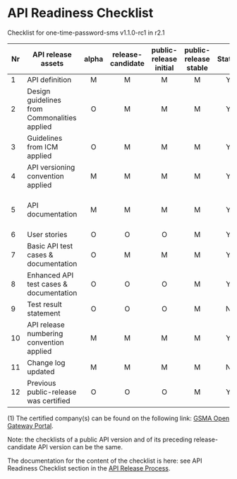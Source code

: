 # API Readiness Checklist

Checklist for one-time-password-sms v1.1.0-rc1 in r2.1

| Nr | API release assets  | alpha | release-candidate |  public-release<br>initial | public-release<br> stable | Status | Comments |
|----|----------------------------------------------|:-----:|:-----------------:|:-------:|:------:|:----:|:----:|
|  1 | API definition                               |   M   |         M         |    M    |    M   |   Y   | [link](/code/API_definitions/one-time-password-sms.yaml) |
|  2 | Design guidelines from Commonalities applied |   O   |         M         |    M    |    M   |  Y    |  [r2.2](https://github.com/camaraproject/Commonalities/releases/tag/r2.2)    |
|  3 | Guidelines from ICM applied                  |   O   |         M         |    M    |    M   |   Y   |  [r2.1](https://github.com/camaraproject/IdentityAndConsentManagement/releases/tag/r2.1)    |
|  4 | API versioning convention applied            |   M   |         M         |    M    |    M   |   Y   |  v1.1.0-rc1    |
|  5 | API documentation                            |   M   |         M         |    M    |    M   |   Y   | Embed documentation into API spec - [link](/code/API_definitions/one-time-password-sms.yaml)  |
|  6 | User stories                                 |   O   |         O         |    O    |    M   |   Y   | [link](/documentation/API_documentation/OTPValidationAPI_User_Story.md) |
|  7 | Basic API test cases & documentation         |   O   |         M         |    M    |    M   |   Y   | [link](code/Test_Definitions/one-time-password-sms.feature) |
|  8 | Enhanced API test cases & documentation      |   O   |         O         |    O    |    M   |   Y   |  [link](code/Test_Definitions/one-time-password-sms.feature) |
|  9 | Test result statement                        |   O   |         O         |    O    |    M   |   N   | Not available |
| 10 | API release numbering convention applied     |   M   |         M         |    M    |    M   |   Y   | r2.1    |
| 11 | Change log updated                           |   M   |         M         |    M    |    M   |   N   | [link](/CHANGELOG.md) |
| 12 | Previous public-release was certified        |   O   |         O         |    O    |    M   |   Y   | see (1)    |


(1) The certified company(s) can be found on the following link: [GSMA Open Gateway Portal](https://open-gateway.gsma.com/).

Note: the checklists of a public API version and of its preceding release-candidate API version can be the same.

The documentation for the content of the checklist is here: see API Readiness Checklist section in the [API Release Process](https://lf-camaraproject.atlassian.net/wiki/x/jine).
